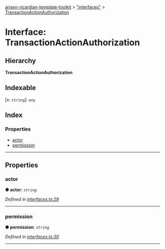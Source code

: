 [arisen-ricardian-template-toolkit](../README.md) > ["interfaces"](../modules/_interfaces_.md) > [TransactionActionAuthorization](../interfaces/_interfaces_.transactionactionauthorization.md)

# Interface: TransactionActionAuthorization

## Hierarchy

**TransactionActionAuthorization**

## Indexable

\[x: `string`\]:&nbsp;`any`
## Index

### Properties

* [actor](_interfaces_.transactionactionauthorization.md#actor)
* [permission](_interfaces_.transactionactionauthorization.md#permission)

---

## Properties

<a id="actor"></a>

###  actor

**● actor**: *`string`*

*Defined in [interfaces.ts:29](https://github.com/ARISEN/arisen-ricardian-template-toolkit/blob/ae088d5/src/interfaces.ts#L29)*

___
<a id="permission"></a>

###  permission

**● permission**: *`string`*

*Defined in [interfaces.ts:30](https://github.com/ARISEN/arisen-ricardian-template-toolkit/blob/ae088d5/src/interfaces.ts#L30)*

___

